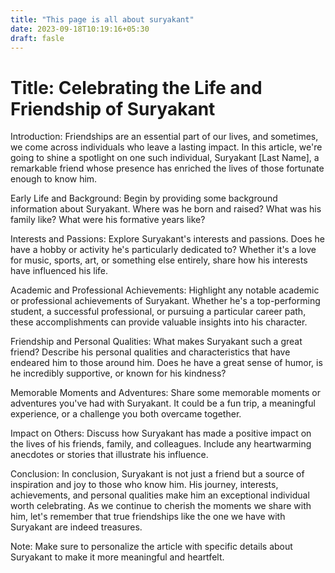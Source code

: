 ```yaml
---
title: "This page is all about suryakant"
date: 2023-09-18T10:19:16+05:30
draft: fasle
---
```


# Title: Celebrating the Life and Friendship of Suryakant

Introduction:
Friendships are an essential part of our lives, and sometimes, we come across individuals who leave a lasting impact. In this article, we're going to shine a spotlight on one such individual, Suryakant [Last Name], a remarkable friend whose presence has enriched the lives of those fortunate enough to know him.

Early Life and Background:
Begin by providing some background information about Suryakant. Where was he born and raised? What was his family like? What were his formative years like?

Interests and Passions:
Explore Suryakant's interests and passions. Does he have a hobby or activity he's particularly dedicated to? Whether it's a love for music, sports, art, or something else entirely, share how his interests have influenced his life.

Academic and Professional Achievements:
Highlight any notable academic or professional achievements of Suryakant. Whether he's a top-performing student, a successful professional, or pursuing a particular career path, these accomplishments can provide valuable insights into his character.

Friendship and Personal Qualities:
What makes Suryakant such a great friend? Describe his personal qualities and characteristics that have endeared him to those around him. Does he have a great sense of humor, is he incredibly supportive, or known for his kindness?

Memorable Moments and Adventures:
Share some memorable moments or adventures you've had with Suryakant. It could be a fun trip, a meaningful experience, or a challenge you both overcame together.

Impact on Others:
Discuss how Suryakant has made a positive impact on the lives of his friends, family, and colleagues. Include any heartwarming anecdotes or stories that illustrate his influence.

Conclusion:
In conclusion, Suryakant is not just a friend but a source of inspiration and joy to those who know him. His journey, interests, achievements, and personal qualities make him an exceptional individual worth celebrating. As we continue to cherish the moments we share with him, let's remember that true friendships like the one we have with Suryakant are indeed treasures.

Note: Make sure to personalize the article with specific details about Suryakant to make it more meaningful and heartfelt.

